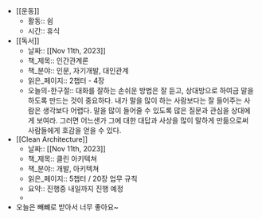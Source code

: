 - [[운동]]
	- 활동:: 쉼
	- 시간:: 휴식
- [[독서]]
	- 날짜:: [[Nov 11th, 2023]]
	- 책_제목:: 인간관계론
	- 책_분야:: 인문, 자기개발, 대인관계
	- 읽은_페이지:: 2챕터 - 4장
	- 오늘의-한구절:: 대화를 잘하는 손쉬운 방법은 잘 듣고, 상대방으로 하여금 말을 하도록 만드는 것이 중요하다. 내가 말을 많이 하는 사람보다는 잘 들어주는 사람은 생각보다 어렵다. 말을 많이 들어줄 수 있도록 많은 질문과 관심을 상대에게 보여라. 그러면 어느샌가 그에 대한 대답과 사상을 많이 말하게 만듦으로써 사람들에게 호감을 얻을 수 있다.
- [[Clean Architecture]]
	- 날짜:: [[Nov 11th, 2023]]
	- 책_제목:: 클린 아키텍쳐
	- 책_분야:: 개발, 아키텍쳐
	- 읽은_페이지:: 5챕터 / 20장 업무 규칙
	- 요약:: 진행중 내일까지 진행 예정
	-
- 오늘은 빼뺴로 받아서 너무 좋아요~